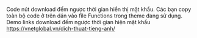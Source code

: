 Code nút download đếm ngược thời gian hiển thị mật khẩu. Các bạn copy toàn bộ code ở trên dán vào file Functions trong theme đang sử dụng. Demo links download đếm ngược thời gian hiện mật khẩu https://vnetglobal.vn/dich-thuat-tieng-anh/
